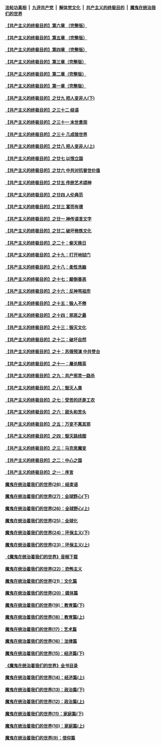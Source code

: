 

####  [法轮功真相](../../../../basic/blob/master/README.md?t=04121601) &nbsp;|&nbsp; [九评共产党](../../../../9ping.md/blob/master/README.md?t=04121601) &nbsp;|&nbsp; [解体党文化](../../../../jtdwh.md/blob/master/README.md?t=04121601)  &nbsp;|&nbsp; [共产主义的终极目的](../../../../gczydzjmd.md/blob/master/README.md?t=04121601) &nbsp;|&nbsp; [魔鬼在统治我们的世界](../../../../mgztzwmdsj.md/blob/master/README.md?t=04121601) 

#### [【共产主义的终极目的】第六章 （完整版）](../pages/nsc422/n11428913.md?t=04121601) 

#### [【共产主义的终极目的】第五章 （完整版）](../pages/nsc422/n11428912.md?t=04121601) 

#### [【共产主义的终极目的】第四章 （完整版）](../pages/nsc422/n11428907.md?t=04121601) 

#### [【共产主义的终极目的】第三章（完整版）](../pages/nsc422/n11428848.md?t=04121601) 

#### [【共产主义的终极目的】第二章（完整版）](../pages/nsc422/n11428831.md?t=04121601) 

#### [【共产主义的终极目的】第一章（完整版）](../pages/nsc422/n11417651.md?t=04121601) 

#### [【共产主义的终极目的】之廿九 把人变非人(下)](../pages/nsc422/n11344140.md?t=04121601) 

#### [【共产主义的终极目的】之三十二 结语](../pages/nsc422/n11360535.md?t=04121601) 

#### [【共产主义的终极目的】之三十一 末世景观](../pages/nsc422/n11351129.md?t=04121601) 

#### [【共产主义的终极目的】之三十 几成狼世界](../pages/nsc422/n11348280.md?t=04121601) 

#### [【共产主义的终极目的】之廿八 把人变非人(上)](../pages/nsc422/n11340492.md?t=04121601) 

#### [【共产主义的终极目的】之廿七 以恨立国](../pages/nsc422/n11336944.md?t=04121601) 

#### [【共产主义的终极目的】之廿六 中共对抗普世价值](../pages/nsc422/n11324785.md?t=04121601) 

#### [【共产主义的终极目的】之廿五 传统艺术颂神](../pages/nsc422/n11296396.md?t=04121601) 

#### [【共产主义的终极目的】之廿四 人伦典范](../pages/nsc422/n11296397.md?t=04121601) 

#### [【共产主义的终极目的】之廿三 富而有德](../pages/nsc422/n11283598.md?t=04121601) 

#### [【共产主义的终极目的】之廿一 神传语言文字](../pages/nsc422/n11263265.md?t=04121601) 

#### [【共产主义的终极目的】之廿二 破坏修炼文化](../pages/nsc422/n11245728.md?t=04121601) 

#### [【共产主义的终极目的】之二十：偷天换日](../pages/nsc422/n11238846.md?t=04121601) 

#### [【共产主义的终极目的】之十九：打开地狱门](../pages/nsc422/n11206376.md?t=04121601) 

#### [【共产主义的终极目的】之十八：柔性洗脑](../pages/nsc422/n11199994.md?t=04121601) 

#### [【共产主义的终极目的】之十七：颠倒善恶](../pages/nsc422/n11179782.md?t=04121601) 

#### [【共产主义的终极目的】之十六：反神骂祖宗](../pages/nsc422/n11166798.md?t=04121601) 

#### [【共产主义的终极目的】之十五：毁人不倦](../pages/nsc422/n11166792.md?t=04121601) 

#### [【共产主义的终极目的】之十四：邪恶之最](../pages/nsc422/n11150249.md?t=04121601) 

#### [【共产主义的终极目的】之十三：毁灭文化](../pages/nsc422/n11135227.md?t=04121601) 

#### [【共产主义的终极目的】之十二：破坏自然](../pages/nsc422/n11135214.md?t=04121601) 

#### [【共产主义的终极目的】之十：苏俄预演 中共登台](../pages/nsc422/n11118424.md?t=04121601) 

#### [【共产主义的终极目的】之十一：屠杀精英](../pages/nsc422/n11118442.md?t=04121601) 

#### [【共产主义的终极目的】之九：共产邪灵一路杀](../pages/nsc422/n11114139.md?t=04121601) 

#### [【共产主义的终极目的】之八：毁灭人类](../pages/nsc422/n11108503.md?t=04121601) 

#### [【共产主义的终极目的】之七：受苦的还是工农](../pages/nsc422/n11101809.md?t=04121601) 

#### [【共产主义的终极目的】之六：甜头和苦头](../pages/nsc422/n11096971.md?t=04121601) 

#### [【共产主义的终极目的】之五：万变不离其邪](../pages/nsc422/n11091285.md?t=04121601) 

#### [【共产主义的终极目的】之四：毁灭路线图](../pages/nsc422/n11086284.md?t=04121601) 

#### [【共产主义的终极目的】之三：马克思魔变](../pages/nsc422/n11061941.md?t=04121601) 

#### [【共产主义的终极目的】之二：中心之国](../pages/nsc422/n11047728.md?t=04121601) 

#### [【共产主义的终极目的】之一：序言](../pages/nsc422/n11086077.md?t=04121601) 

#### [魔鬼在统治着我们的世界(28)：结束语](../pages/nsc422/n10936246.md?t=04121601) 

#### [魔鬼在统治着我们的世界(27)：全球野心(下)](../pages/nsc422/n10928319.md?t=04121601) 

#### [魔鬼在统治着我们的世界(26)：全球野心(上)](../pages/nsc422/n10900318.md?t=04121601) 

#### [魔鬼在统治着我们的世界(25)：全球化](../pages/nsc422/n10788205.md?t=04121601) 

#### [魔鬼在统治着我们的世界(24)：环保主义(下)](../pages/nsc422/n10695307.md?t=04121601) 

#### [魔鬼在统治着我们的世界(23)：环保主义(上)](../pages/nsc422/n10688613.md?t=04121601) 

#### [《魔鬼在统治着我们的世界》音频下载](../pages/nsc422/n10635553.md?t=04121601) 

#### [魔鬼在统治着我们的世界(22)：恐怖主义](../pages/nsc422/n10614727.md?t=04121601) 

#### [魔鬼在统治着我们的世界(21)：文化篇](../pages/nsc422/n10597706.md?t=04121601) 

#### [魔鬼在统治着我们的世界(20)：媒体篇](../pages/nsc422/n10586579.md?t=04121601) 

#### [魔鬼在统治着我们的世界(19)：教育篇(下)](../pages/nsc422/n10564808.md?t=04121601) 

#### [魔鬼在统治着我们的世界(18)：教育篇(上)](../pages/nsc422/n10526970.md?t=04121601) 

#### [魔鬼在统治着我们的世界(17)：艺术篇](../pages/nsc422/n10499093.md?t=04121601) 

#### [魔鬼在统治着我们的世界(16)：法律篇](../pages/nsc422/n10485969.md?t=04121601) 

#### [魔鬼在统治着我们的世界(15)：经济篇(下)](../pages/nsc422/n10469975.md?t=04121601) 

#### [《魔鬼在统治着我们的世界》全书目录](../pages/nsc422/n10464261.md?t=04121601) 

#### [魔鬼在统治着我们的世界(14)：经济篇(上)](../pages/nsc422/n10457370.md?t=04121601) 

#### [魔鬼在统治着我们的世界(13)：政治篇(下)](../pages/nsc422/n10448270.md?t=04121601) 

#### [魔鬼在统治着我们的世界(12)：政治篇(上)](../pages/nsc422/n10444576.md?t=04121601) 

#### [魔鬼在统治着我们的世界(11)：家庭篇(下)](../pages/nsc422/n10440961.md?t=04121601) 

#### [魔鬼在统治着我们的世界(10)：家庭篇(上)](../pages/nsc422/n10435448.md?t=04121601) 

#### [魔鬼在统治着我们的世界(9)：信仰篇](../pages/nsc422/n10432159.md?t=04121601) 


